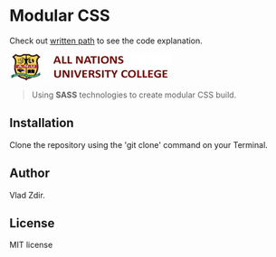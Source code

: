 # Modular CSS

Check out [written path](https://docs.google.com/document/d/1MvjUI6FXN4JfTZxVewiSQ1EQ_kzMEJfGZu_NM1T4v24/edit?usp=sharing) to see the code explanation. 

![logo](https://github.com/vladyslavZ12/Zdir_V_ModularCSS/blob/main/images/eEdu_ANUC_logo.jpg)

> Using **SASS** technologies to create modular CSS build.

## Installation

Clone the repository using the 'git clone' command on your Terminal.

## Author

Vlad Zdir.

## License

MIT license
